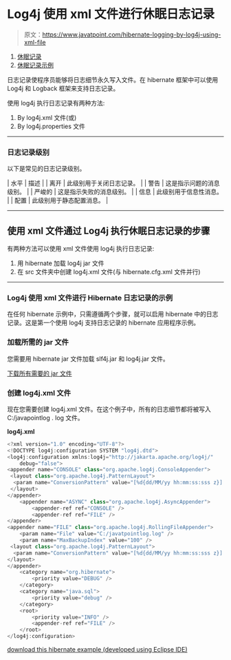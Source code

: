 # Log4j 使用 xml 文件进行休眠日志记录

> 原文：<https://www.javatpoint.com/hibernate-logging-by-log4j-using-xml-file>

1.  [休眠记录](#)
2.  [休眠记录示例](#)

日志记录使程序员能够将日志细节永久写入文件。在 hibernate 框架中可以使用 Log4j 和 Logback 框架来支持日志记录。

使用 log4j 执行日志记录有两种方法:

1.  By log4j.xml 文件(或)
2.  By log4j.properties 文件

* * *

### 日志记录级别

以下是常见的日志记录级别。

| 水平 | 描述 |
| 离开 | 此级别用于关闭日志记录。 |
| 警告 | 这是指示问题的消息级别。 |
| 严峻的 | 这是指示失败的消息级别。 |
| 信息 | 此级别用于信息性消息。 |
| 配置 | 此级别用于静态配置消息。 |

* * *

## 使用 xml 文件通过 Log4j 执行休眠日志记录的步骤

有两种方法可以使用 xml 文件使用 log4j 执行日志记录:

1.  用 hibernate 加载 log4j jar 文件
2.  在 src 文件夹中创建 log4j.xml 文件(与 hibernate.cfg.xml 文件并行)

* * *

### Log4j 使用 xml 文件进行 Hibernate 日志记录的示例

在任何 hibernate 示例中，只需遵循两个步骤，就可以启用 hibernate 中的日志记录。这是第一个使用 log4j 支持日志记录的 hibernate 应用程序示例。

### 加载所需的 jar 文件

您需要用 hibernate jar 文件加载 slf4j.jar 和 log4j.jar 文件。

[下载所有需要的 jar 文件](src/hb/hibernatejar.zip)

### 创建 log4j.xml 文件

现在您需要创建 log4j.xml 文件。在这个例子中，所有的日志细节都将被写入 C:/javapointlog . log 文件。

**log4j.xml**

```java
<?xml version="1.0" encoding="UTF-8"?>
<!DOCTYPE log4j:configuration SYSTEM "log4j.dtd">
<log4j:configuration xmlns:log4j="http://jakarta.apache.org/log4j/"
	debug="false">
<appender name="CONSOLE" class="org.apache.log4j.ConsoleAppender">
 <layout class="org.apache.log4j.PatternLayout">
  <param name="ConversionPattern" value="[%d{dd/MM/yy hh:mm:ss:sss z}] %5p %c{2}: %m%n" />
 </layout>
</appender>
	<appender name="ASYNC" class="org.apache.log4j.AsyncAppender">
		<appender-ref ref="CONSOLE" />
		<appender-ref ref="FILE" />
</appender>
<appender name="FILE" class="org.apache.log4j.RollingFileAppender">
	<param name="File" value="C:/javatpointlog.log" />
	<param name="MaxBackupIndex" value="100" />
 <layout class="org.apache.log4j.PatternLayout">
  <param name="ConversionPattern" value="[%d{dd/MM/yy hh:mm:ss:sss z}] %5p %c{2}: %m%n" />
</layout>
</appender>
	<category name="org.hibernate">
		<priority value="DEBUG" />
	</category>
	<category name="java.sql">
		<priority value="debug" />
	</category>
	<root>
		<priority value="INFO" />
		<appender-ref ref="FILE" />
	</root>
</log4j:configuration>

```

[download this hibernate example (developed using Eclipse IDE)](src/hb/hblog4j1.zip)